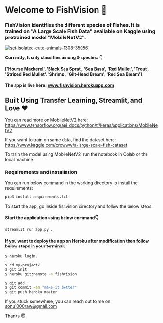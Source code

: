 # Welcome to FishVision 🐬

### FishVision identifies the different species of Fishes. It is trained on "A Large Scale Fish Data" available on Kaggle using pretrained model "MobileNetV2".

<a href="https://imgbb.com/"><img src="https://i.ibb.co/wznGvSw/set-isolated-cute-animals-1308-35056.jpg" alt="set-isolated-cute-animals-1308-35056" border="0"></a>


**Currently, It only classifies among 9 species:** 👇

**['Hourse Mackerel',  'Black Sea Sprat',  'Sea Bass', 'Red Mullet', 'Trout',  'Striped Red Mullet',  'Shrimp',
'Gilt-Head Bream', 'Red Sea Bream']**


#### The app is live here: www.fishvision.herokuapp.com

## Built Using Transfer Learning, Streamlit, and Love  ❤️

You can read more on MobileNetV2 here: https://www.tensorflow.org/api_docs/python/tf/keras/applications/MobileNetV2

If you want to train on same data, find the dataset here: https://www.kaggle.com/crowww/a-large-scale-fish-dataset


To train the model using MobileNetV2, run the notebook in Colab or the local machine.
### Requirements and Installation
You can run below command in the working directory to install the requirements:

```sh
pip3 install requirements.txt
```

To start the app, go inside fishvision directory and follow the below steps:
#### Start the application using below command👇

```sh
streamlit run app.py .
```

#### If you want to deploy the app on Heroku after modification then follow below steps in your terminal:

```sh
$ heroku login.
```

```sh
$ cd my-project/
$ git init
$ heroku git:remote -a fishvision
```


```sh
$ git add .
$ git commit -am "make it better"
$ git push heroku master
```


If you stuck somewhere, you can reach out to me on sonu1000raw@gmail.com 

Thanks 😇












